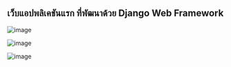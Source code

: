 ## เว็บแอปพลิเคชันแรก ที่พัฒนาด้วย Django Web Framework

![image](https://numvarn.github.io/resume/asset/images/web/my_webapp/001.png)

![image](https://numvarn.github.io/resume/asset/images/web/my_webapp/002.png)

![image](https://numvarn.github.io/resume/asset/images/web/my_webapp/003.png)
